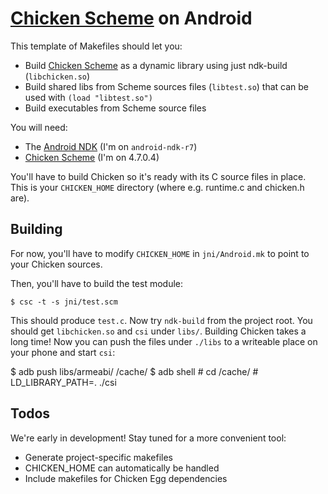   [Chicken Scheme]: http://call-cc.org
  [Android NDK]: http://developer.android.com/sdk/ndk/index.html

# [Chicken Scheme] on Android

This template of Makefiles should let you:

* Build [Chicken Scheme] as a dynamic library using just ndk-build (`libchicken.so`)
* Build shared libs from Scheme sources files (`libtest.so`) that can be used with `(load "libtest.so")`
* Build executables from Scheme source files


You will need:

* The [Android NDK] (I'm on `android-ndk-r7`)
* [Chicken Scheme] (I'm on 4.7.0.4) 

You'll have to build Chicken so it's ready with its C source files in place. This is your `CHICKEN_HOME` directory (where e.g. runtime.c and chicken.h are).

## Building 

For now, you'll have to modify `CHICKEN_HOME` in `jni/Android.mk` to point to your Chicken sources.

Then, you'll have to build the test module:

    $ csc -t -s jni/test.scm

This should produce `test.c`. Now try `ndk-build` from the project root. You should get `libchicken.so` and `csi` under `libs/`. Building Chicken takes a long time! Now you can push the files under `./libs` to a writeable place on your phone and start `csi`:

$ adb push libs/armeabi/ /cache/
    $ adb shell
    # cd /cache/
    # LD_LIBRARY_PATH=. ./csi

## Todos

We're early in development! Stay tuned for a more convenient tool:

* Generate project-specific makefiles
 * CHICKEN_HOME can automatically be handled
* Include makefiles for Chicken Egg dependencies


